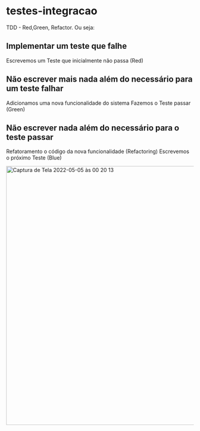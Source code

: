 # testes-integracao

TDD - Red,Green, Refactor. Ou seja:

## Implementar um teste que falhe
Escrevemos um Teste que inicialmente não passa (Red)
## Não escrever mais nada além do necessário para um teste falhar
Adicionamos uma nova funcionalidade do sistema
Fazemos o Teste passar (Green)

## Não escrever nada além do necessário para o teste passar
Refatoramento o código da nova funcionalidade (Refactoring)
Escrevemos o próximo Teste (Blue)

<img width="696" alt="Captura de Tela 2022-05-05 às 00 20 13" src="https://user-images.githubusercontent.com/51893051/171760013-cf5613c5-7c56-4c3a-8913-d930f8a95fc6.png">

